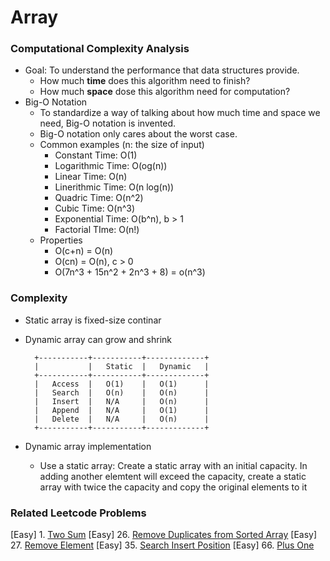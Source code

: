 # Array

### Computational Complexity Analysis
* Goal: To understand the performance that data structures provide.
    - How much **time** does this algorithm need to finish?
    - How much **space** dose this algorithm need for computation?
* Big-O Notation
    - To standardize a way of talking about how much time and space we need, Big-O notation is invented.
    - Big-O notation only cares about the worst case.
    - Common examples (n: the size of input)
        - Constant Time: O(1)
        - Logarithmic Time: O(og(n))
        - Linear Time: O(n)
        - Linerithmic Time: O(n log(n))
        - Quadric Time: O(n^2)
        - Cubic Time: O(n^3)
        - Exponential Time: O(b^n), b > 1
        - Factorial TIme: O(n!)
    - Properties
        - O(c+n) = O(n)
        - O(cn) = O(n), c > 0
        - O(7n^3 + 15n^2 + 2n^3 + 8) = o(n^3)

### Complexity
* Static array is fixed-size continar
* Dynamic array can grow and shrink

        +-----------+-----------+-------------+
        |           |   Static  |   Dynamic   |
        +-----------+-----------+-------------+
        |   Access  |   O(1)    |   O(1)      |
        |   Search  |   O(n)    |   O(n)      |
        |   Insert  |   N/A     |   O(n)      |
        |   Append  |   N/A     |   O(1)      |
        |   Delete  |   N/A     |   O(n)      |
        +-----------+-----------+-------------+

* Dynamic array implementation
    - Use a static array: Create a static array with an initial capacity. In adding another elemtent will exceed the capacity, create a static array with twice the capacity and copy the original elements to it

### Related Leetcode Problems
[Easy]  1. [Two Sum](https://leetcode.com/problems/two-sum/)
[Easy]  26. [Remove Duplicates from Sorted Array](https://leetcode.com/problems/remove-duplicates-from-sorted-array/)
[Easy]  27. [Remove Element](https://leetcode.com/problems/remove-element/)
[Easy]  35. [Search Insert Position](https://leetcode.com/problems/search-insert-position/)
[Easy]  66. [Plus One](https://leetcode.com/problems/plus-one/)
